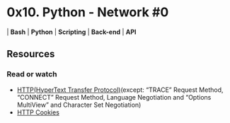 # 0x10. Python - Network #0
| **Bash** | **Python** | **Scripting** | **Back-end** | **API**

## Resources
### Read or watch
- [HTTP(HyperText Transfer Protocol)](https://www3.ntu.edu.sg/home/ehchua/programming/webprogramming/HTTP_Basics.html)(except: “TRACE” Request Method, “CONNECT” Request Method, Language Negotiation and “Options MultiView” and Character Set Negotiation)
- [HTTP Cookies](https://developer.mozilla.org/en-US/docs/Web/HTTP/Cookies)

